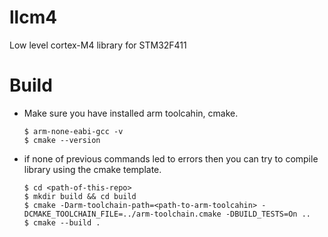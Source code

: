 # llcm4
Low level cortex-M4 library for STM32F411

# Build
* Make sure you have installed arm toolcahin, cmake.
    ```
    $ arm-none-eabi-gcc -v
    $ cmake --version
    ```
 * if none of previous commands led to errors then you can try to compile library using the cmake template.
	```
	$ cd <path-of-this-repo>
	$ mkdir build && cd build
	$ cmake -Darm-toolchain-path=<path-to-arm-toolcahin> -DCMAKE_TOOLCHAIN_FILE=../arm-toolchain.cmake -DBUILD_TESTS=On ..
	$ cmake --build .
	```